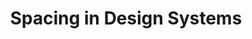 ---
layout: bookmark
title: Spacing in Design Systems
tags:
  - Bookmarks
  - YouTube
  - Design Systems
created: '2023-04-11T23:39:51.055Z'
link: https://www.youtube.com/watch?v=N5VOpSmOS7I
id: 555700835
excerpt: >-
  Chris and Dave discuss the different ways to manage spacing in a design system
  and the various pros and cons to each approach. 


  Relevant Links:


  https://css-tricks.com/component-spacing-design-system/

  https://ericwbailey.design/writing/where-do-you-put-spacing-on-design-system-components/

  https://medium.com/eightshapes-llc/space-in-design-systems-188bcbae0d62
image: https://i.ytimg.com/vi/N5VOpSmOS7I/maxresdefault.jpg
---